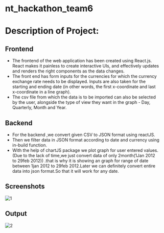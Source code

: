 # nt_hackathon_team6

# Description of Project:
## Frontend
 - The frontend of the web application has been created using React.js. React makes it painless to create interactive UIs, and effectively updates and renders the right components as the data changes. 
 - The front end has form inputs for the currencies for which the currency exchange rate needs to be displayed. Inputs are also taken for the starting and ending date (in other words, the first x-coordinate and last x-coordinate in a line graph). 
 - The csv file from which the data is to be imported can also be selected by the user, alongside the type of view they want in the graph - Day, Quarterly, Month and Year. 

## Backend
- For the backend ,we convert given CSV to JSON format  using  reactJS.
- Then we filter data in JSON format according to date and currency using in-build function.
-  With the help of chartJS package we plot graph for user entered values.
(Due to the lack  of time,we just convert data of only 2month(1Jan 2012 to 29feb 2012)) .that is why it is showing an graph for range of date between 1jan 2012 to 29feb 2012.Later we can definitely convert entire data into json format.So that  it will work for any date.

## Screenshots
![1](https://user-images.githubusercontent.com/97447480/205901106-26f23004-73af-4f71-8978-79fbcf66f9c8.jpg)

## Output
![2](https://user-images.githubusercontent.com/97447480/205901144-424e0575-36cd-406e-ac5d-1c9e40508377.jpg)
